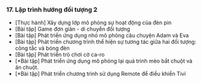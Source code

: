 ### 17. Lập trình hướng đối tượng 2

- [Thực hành] Xây dựng lớp mô phỏng sự hoạt động của đèn pin
- [Bài tập] Game đơn giản - di chuyển đối tượng
- [Bài tập] Phát triển ứng dụng nhỏ mô phỏng câu chuyện Adam và Eva
- [Bài tập] Phát triển chương trình thể hiện sự tương tác giữa hai đối tượng: công tắc và bóng đèn
- [Bài tập] Phát triển trò chơi cờ ca-ro
- [*Bài tập] Phát triển ứng dụng mô phỏng lại quá trình mèo bắt chuột và ăn chuột.
- [*Bài tập] Phát triển chương trình sử dụng Remote để điều khiển Tivi